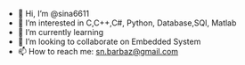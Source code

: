 - 👋 Hi, I’m @sina6611
- 👀 I’m interested in C,C++,C#, Python, Database,SQl, Matlab
- 🌱 I’m currently learning 
- 💞️ I’m looking to collaborate on Embedded System
- 📫 How to reach me: sn.barbaz@gmail.com

<!---
sina6611/sina6611 is a ✨ special ✨ repository because its `README.md` (this file) appears on your GitHub profile.
You can click the Preview link to take a look at your changes.
--->
